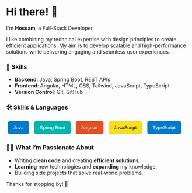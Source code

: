<div align="center">
    <!-- Your existing content -->
</div>

# Hi there! 👋  
I'm **Hossam**, a Full-Stack Developer

I like combining my technical expertise with design principles to create efficient applications. My aim is to develop scalable and high-performance solutions while delivering engaging and seamless user experiences.

### 🚀 Skills
- **Backend**: Java, Spring Boot, REST APIs
- **Frontend**: Angular, HTML, CSS, Tailwind, JavaScript, TypeScript
- **Version Control**: Git, GitHub

### 🛠️ Skills & Languages
<div>
    <button style="background-color: #007acc; color: white; border: none; border-radius: 5px; padding: 10px 15px; margin: 5px;">Java</button>
    <button style="background-color: #00b5ad; color: white; border: none; border-radius: 5px; padding: 10px 15px; margin: 5px;">Spring Boot</button>
    <button style="background-color: #e34f26; color: white; border: none; border-radius: 5px; padding: 10px 15px; margin: 5px;">Angular</button>
    <button style="background-color: #f7df1e; color: black; border: none; border-radius: 5px; padding: 10px 15px; margin: 5px;">JavaScript</button>
    <button style="background-color: #007acc; color: white; border: none; border-radius: 5px; padding: 10px 15px; margin: 5px;">TypeScript</button>
</div>

### 👨‍💻 What I’m Passionate About
- Writing **clean code** and creating **efficient solutions**.
- **Learning** new technologies and **expanding** my knowledge.
- Building side projects that solve real-world problems.

Thanks for stopping by! 🙌
